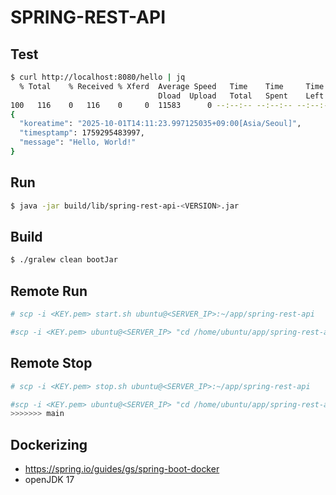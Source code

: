 # SPRING-REST-API

## Test
```bash
$ curl http://localhost:8080/hello | jq
  % Total    % Received % Xferd  Average Speed   Time    Time     Time  Current
                                 Dload  Upload   Total   Spent    Left  Speed
100   116    0   116    0     0  11583      0 --:--:-- --:--:-- --:--:-- 12888
{
  "koreatime": "2025-10-01T14:11:23.997125035+09:00[Asia/Seoul]",
  "timesptamp": 1759295483997,
  "message": "Hello, World!"
}
```

## Run
```bash
$ java -jar build/lib/spring-rest-api-<VERSION>.jar
```

## Build
```bash
$ ./gralew clean bootJar
```

## Remote Run
```bash
# scp -i <KEY.pem> start.sh ubuntu@<SERVER_IP>:~/app/spring-rest-api

#scp -i <KEY.pem> ubuntu@<SERVER_IP> "cd /home/ubuntu/app/spring-rest-api;pwd;./start.sh:"
```

## Remote Stop
```bash
# scp -i <KEY.pem> stop.sh ubuntu@<SERVER_IP>:~/app/spring-rest-api

#scp -i <KEY.pem> ubuntu@<SERVER_IP> "cd /home/ubuntu/app/spring-rest-api;pwd;./stop.sh:"
>>>>>>> main
```

## Dockerizing
- https://spring.io/guides/gs/spring-boot-docker
- openJDK 17

